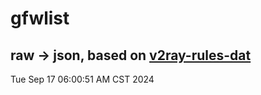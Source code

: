 # gfwlist
## raw -> json, based on [v2ray-rules-dat](https://github.com/Loyalsoldier/v2ray-rules-dat)
Tue Sep 17 06:00:51 AM CST 2024

